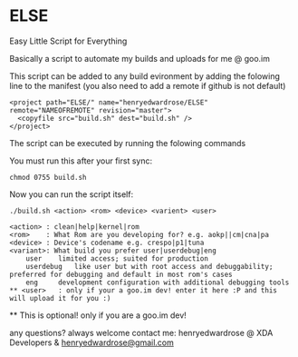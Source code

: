 ELSE
====

Easy Little Script for Everything

Basically a script to automate my builds and uploads for me @ goo.im

This script can be added to any build evironment by adding the folowing line to the manifest (you also need to add a remote if github is not default)

	<project path="ELSE/" name="henryedwardrose/ELSE" remote="NAMEOFREMOTE" revision="master">
  	  <copyfile src="build.sh" dest="build.sh" />
  	</project>
	
The script can be executed by running the folowing commands

You must run this after your first sync:

	chmod 0755 build.sh

Now you can run the script itself:
	
	./build.sh <action> <rom> <device> <varient> <user>

	<action> : clean|help|kernel|rom
	<rom>    : What Rom are you developing for? e.g. aokp||cm|cna|pa
	<device> : Device's codename e.g. crespo|p1|tuna
	<variant>: What build you prefer user|userdebug|eng
		user 	limited access; suited for production
		userdebug 	like user but with root access and debuggability; preferred for debugging and default in most rom's cases
		eng		development configuration with additional debugging tools
	** <user>   : only if your a goo.im dev! enter it here :P and this will upload it for you :)

** This is optional! only if you are a goo.im dev!

any questions? always welcome contact me:
	henryedwardrose @ XDA Developers & henryedwardrose@gmail.com